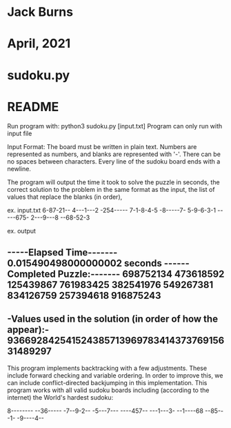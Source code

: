 # Jack Burns
# April, 2021
# sudoku.py
# README

Run program with: python3 sudoku.py [input.txt]
                  Program can only run with input file

Input Format: The board must be written in plain text. Numbers are represented
              as numbers, and blanks are represented with '-'. There can be no
              spaces between characters. Every line of the sudoku board ends
              with a newline.

The program will output the time it took to solve the puzzle in seconds, the
correct solution to the problem in the same format as the input, the list of
values that replace the blanks (in order), 

ex. input.txt
6-87-21--
4---1---2
-254-----
7-1-8-4-5
-8-----7-
5-9-6-3-1
-----675-
2---9---8
--68-52-3

ex. output

-----Elapsed Time-------
0.015490498000000002  seconds
------Completed Puzzle:-------
698752134
473618592
125439867
761983425
382541976
549267381
834126759
257394618
916875243
------------------------------
-Values used in the solution (in order of how the appear):-
93669284254152438571396978341437376915631489297
----------------------------------------------------------

This program implements backtracking with a few adjustments. These include
forward checking and variable ordering. In order to improve this, we can 
include conflict-directed backjumping in this implementation. This program
works with all valid sudoku boards including (according to the internet)
the World's hardest sudoku:

8--------
--36-----
-7--9-2--
-5---7---
----457--
---1---3-
--1----68
--85---1-
-9----4--
